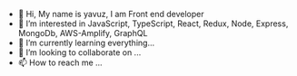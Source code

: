 - 👋 Hi, My name is yavuz, I am Front end developer
- 👀 I’m interested in JavaScript, TypeScript, React, Redux, Node, Express, MongoDb, AWS-Amplify, GraphQL
- 🌱 I’m currently learning everything...
- 💞️ I’m looking to collaborate on ...
- 📫 How to reach me ...

<!---
yavuzdeveloper/yavuzdeveloper is a ✨ special ✨ repository because its `README.md` (this file) appears on your GitHub profile.
You can click the Preview link to take a look at your changes.
--->
